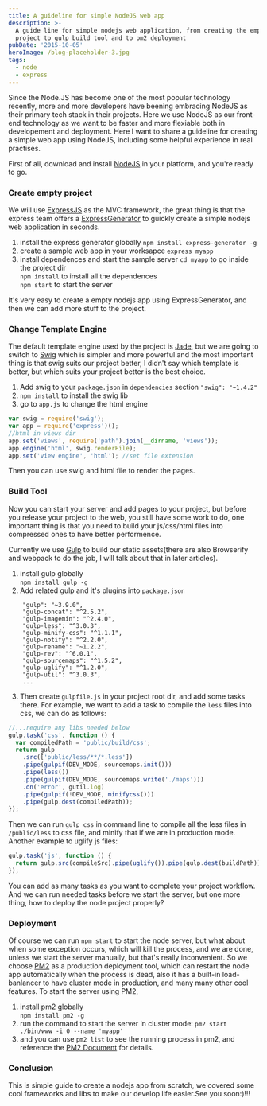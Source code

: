```yaml
---
title: A guideline for simple NodeJS web app
description: >-
  A guide line for simple nodejs web application, from creating the empty
  project to gulp build tool and to pm2 deployment
pubDate: '2015-10-05'
heroImage: /blog-placeholder-3.jpg
tags:
  - node
  - express
---
```


Since the Node.JS has become one of the most popular technology recently, more and more developers have beening embracing NodeJS as their primary tech stack in their projects.
Here we use NodeJS as our front-end technology as we want to be faster and more flexiable both in developement and deployment. Here I want to share a guideline for creating a simple web app using NodeJS, including some helpful experience in real practises.

First of all, download and install [NodeJS](https://nodejs.org/en/) in your platform, and you're ready to go.

### Create empty project

We will use [ExpressJS](http://expressjs.com/) as the MVC framework, the great thing is that the express team offers a [ExpressGenerator](http://expressjs.com/starter/generator.html) to guickly create a simple nodejs web application in seconds.

1. install the express generator globally
   `npm install express-generator -g`
2. create a sample web app in your worksapce
   `express myapp`
3. install dependences and start the sample server
   `cd myapp` to go inside the project dir  
   `npm install` to install all the dependences  
   `npm start` to start the server

It's very easy to create a empty nodejs app using ExpressGenerator, and then we can add more stuff to the project.

### Change Template Engine

The default template engine used by the project is [Jade](http://jade-lang.com/), but we are going to switch to [Swig](http://paularmstrong.github.io/swig/) which is simpler and more powerful and the most important thing is that swig suits our project better, I didn't say which template is better, but which suits your project better is the best choice.

1. Add swig to your `package.json` in `dependencies` section
   `"swig": "~1.4.2"`
2. `npm install` to install the swig lib
3. go to `app.js` to change the html engine

```javascript
var swig = require('swig');
var app = require('express')();
//html in views dir
app.set('views', require('path').join(__dirname, 'views'));
app.engine('html', swig.renderFile);
app.set('view engine', 'html'); //set file extension
```

Then you can use swig and html file to render the pages.

### Build Tool

Now you can start your server and add pages to your project, but before you release your project to the web, you still have some work to do, one important thing is that you need to build your js/css/html files into compressed ones to have better performence.

Currently we use [Gulp](http://gulpjs.com/) to build our static assets(there are also Browserify and webpack to do the job, I will talk about that in later articles).

1. install gulp globally  
   `npm install gulp -g`
2. Add related gulp and it's plugins into `package.json`

```
    "gulp": "~3.9.0",
    "gulp-concat": "^2.5.2",
    "gulp-imagemin": "^2.4.0",
    "gulp-less": "^3.0.3",
    "gulp-minify-css": "^1.1.1",
    "gulp-notify": "^2.2.0",
    "gulp-rename": "~1.2.2",
    "gulp-rev": "^6.0.1",
    "gulp-sourcemaps": "^1.5.2",
    "gulp-uglify": "^1.2.0",
    "gulp-util": "^3.0.3",
    ...
```

3. Then create `gulpfile.js` in your project root dir, and add some tasks there.
   For example, we want to add a task to compile the `less` files into css, we can do as follows:

```javascript
//...require any libs needed below
gulp.task('css', function () {
  var compiledPath = 'public/build/css';
  return gulp
    .src(['public/less/**/*.less'])
    .pipe(gulpif(DEV_MODE, sourcemaps.init()))
    .pipe(less())
    .pipe(gulpif(DEV_MODE, sourcemaps.write('./maps')))
    .on('error', gutil.log)
    .pipe(gulpif(!DEV_MODE, minifycss()))
    .pipe(gulp.dest(compiledPath));
});
```

Then we can run `gulp css` in command line to compile all the less files in `/public/less` to css file, and minify that if we are in production mode.
Another example to uglify js files:

```javascript
gulp.task('js', function () {
  return gulp.src(compileSrc).pipe(uglify()).pipe(gulp.dest(buildPath));
});
```

You can add as many tasks as you want to complete your project workflow. And we can run needed tasks before we start the server, but one more thing, how to deploy the node project properly?

### Deployment

Of course we can run `npm start` to start the node server, but what about when some exception occurs, which will kill the process, and we are done, unless we start the server manually, but that's really inconvenient. So we choose [PM2](http://pm2.keymetrics.io/) as a production deployment tool, which can restart the node app automatically when the process is dead, also it has a built-in load-banlancer to have cluster mode in production, and many many other cool features.
To start the server using PM2,

1. install pm2 globally  
   `npm install pm2 -g`
2. run the command to start the server in cluster mode:
   `pm2 start ./bin/www -i 0 --name 'myapp'`
3. and you can use `pm2 list` to see the running process in pm2, and reference the [PM2 Document](https://github.com/Unitech/pm2) for details.

### Conclusion

This is simple guide to create a nodejs app from scratch, we covered some cool frameworks and libs to make our develop life easier.See you soon:)!!!
